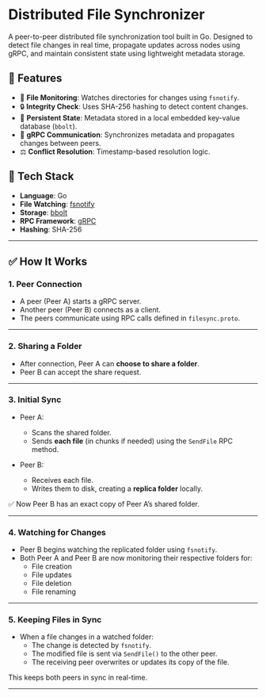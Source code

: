 # Distributed File Synchronizer

A peer-to-peer distributed file synchronization tool built in Go. Designed to detect file changes in real time, propagate updates across nodes using gRPC, and maintain consistent state using lightweight metadata storage.

## 🚀 Features

- 📂 **File Monitoring**: Watches directories for changes using `fsnotify`.
- 🔒 **Integrity Check**: Uses SHA-256 hashing to detect content changes.
- 💾 **Persistent State**: Metadata stored in a local embedded key-value database (`bbolt`).
- 📡 **gRPC Communication**: Synchronizes metadata and propagates changes between peers.
- ⚖️ **Conflict Resolution**: Timestamp-based resolution logic.

## 🧪 Tech Stack

- **Language**: Go
- **File Watching**: [fsnotify](https://github.com/fsnotify/fsnotify)
- **Storage**: [bbolt](https://github.com/etcd-io/bbolt)
- **RPC Framework**: [gRPC](https://grpc.io/)
- **Hashing**: SHA-256

---

## ✅ How It Works

### 1. Peer Connection
- A peer (Peer A) starts a gRPC server.
- Another peer (Peer B) connects as a client.
- The peers communicate using RPC calls defined in `filesync.proto`.

---

### 2. Sharing a Folder
- After connection, Peer A can **choose to share a folder**.
- Peer B can accept the share request.

---

### 3. Initial Sync
- Peer A:
  - Scans the shared folder.
  - Sends **each file** (in chunks if needed) using the `SendFile` RPC method.

- Peer B:
  - Receives each file.
  - Writes them to disk, creating a **replica folder** locally.

✅ Now Peer B has an exact copy of Peer A’s shared folder.

---

### 4. Watching for Changes
- Peer B begins watching the replicated folder using `fsnotify`.
- Both Peer A and Peer B are now monitoring their respective folders for:
  - File creation
  - File updates
  - File deletion
  - File renaming

---

### 5. Keeping Files in Sync
- When a file changes in a watched folder:
  - The change is detected by `fsnotify`.
  - The modified file is sent via `SendFile()` to the other peer.
  - The receiving peer overwrites or updates its copy of the file.

This keeps both peers in sync in real-time.

---